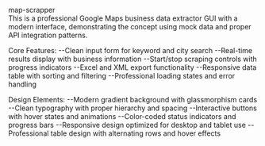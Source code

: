 map-scrapper</br>
This is a professional Google Maps business data extractor GUI with a modern interface, demonstrating the concept using mock data and proper API integration patterns.

Core Features:
--Clean input form for keyword and city search
--Real-time results display with business information
--Start/stop scraping controls with progress indicators
--Excel and XML export functionality
--Responsive data table with sorting and filtering
--Professional loading states and error handling

Design Elements:
--Modern gradient background with glassmorphism cards
--Clean typography with proper hierarchy and spacing
--Interactive buttons with hover states and animations
--Color-coded status indicators and progress bars
--Responsive design optimized for desktop and tablet use
--Professional table design with alternating rows and hover effects
